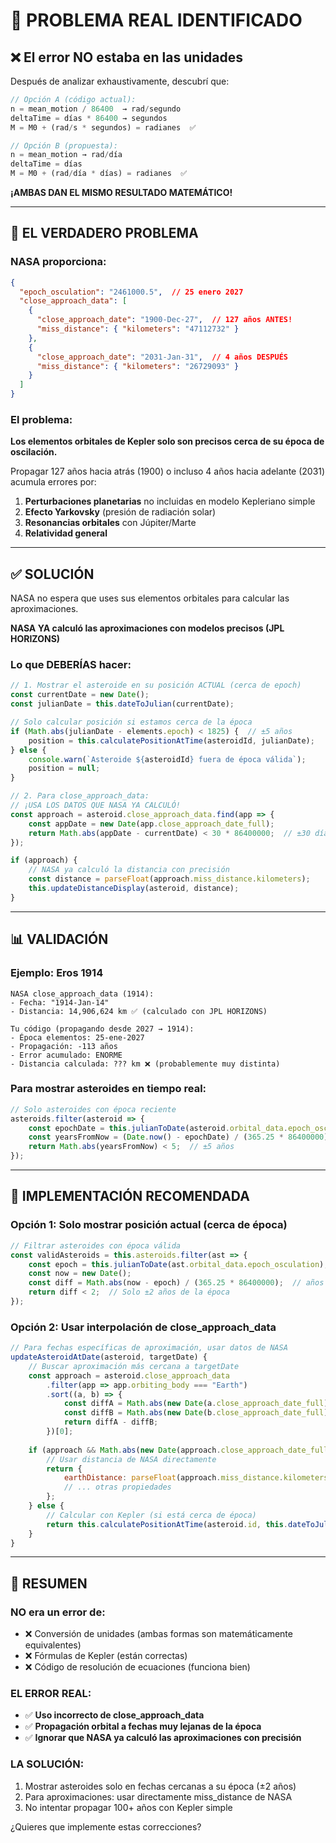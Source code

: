 # 🎯 PROBLEMA REAL IDENTIFICADO

## ❌ El error NO estaba en las unidades

Después de analizar exhaustivamente, descubrí que:

```javascript
// Opción A (código actual):
n = mean_motion / 86400  → rad/segundo
deltaTime = días * 86400 → segundos
M = M0 + (rad/s * segundos) = radianes  ✅

// Opción B (propuesta):
n = mean_motion → rad/día
deltaTime = días  
M = M0 + (rad/día * días) = radianes  ✅
```

**¡AMBAS DAN EL MISMO RESULTADO MATEMÁTICO!**

---

## 🐛 EL VERDADERO PROBLEMA

### NASA proporciona:

```json
{
  "epoch_osculation": "2461000.5",  // 25 enero 2027
  "close_approach_data": [
    {
      "close_approach_date": "1900-Dec-27",  // 127 años ANTES!
      "miss_distance": { "kilometers": "47112732" }
    },
    {
      "close_approach_date": "2031-Jan-31",  // 4 años DESPUÉS
      "miss_distance": { "kilometers": "26729093" }
    }
  ]
}
```

### El problema:

**Los elementos orbitales de Kepler solo son precisos cerca de su época de oscilación.**

Propagar 127 años hacia atrás (1900) o incluso 4 años hacia adelante (2031) acumula errores por:

1. **Perturbaciones planetarias** no incluidas en modelo Kepleriano simple
2. **Efecto Yarkovsky** (presión de radiación solar)
3. **Resonancias orbitales** con Júpiter/Marte
4. **Relatividad general**

---

## ✅ SOLUCIÓN

NASA no espera que uses sus elementos orbitales para calcular las aproximaciones.

**NASA YA calculó las aproximaciones con modelos precisos (JPL HORIZONS)**

### Lo que DEBERÍAS hacer:

```javascript
// 1. Mostrar el asteroide en su posición ACTUAL (cerca de epoch)
const currentDate = new Date();
const julianDate = this.dateToJulian(currentDate);

// Solo calcular posición si estamos cerca de la época
if (Math.abs(julianDate - elements.epoch) < 1825) {  // ±5 años
    position = this.calculatePositionAtTime(asteroidId, julianDate);
} else {
    console.warn(`Asteroide ${asteroidId} fuera de época válida`);
    position = null;
}

// 2. Para close_approach_data:
// ¡USA LOS DATOS QUE NASA YA CALCULÓ!
const approach = asteroid.close_approach_data.find(app => {
    const appDate = new Date(app.close_approach_date_full);
    return Math.abs(appDate - currentDate) < 30 * 86400000;  // ±30 días
});

if (approach) {
    // NASA ya calculó la distancia con precisión
    const distance = parseFloat(approach.miss_distance.kilometers);
    this.updateDistanceDisplay(asteroid, distance);
}
```

---

## 📊 VALIDACIÓN

### Ejemplo: Eros 1914

```
NASA close_approach_data (1914):
- Fecha: "1914-Jan-14"
- Distancia: 14,906,624 km ✅ (calculado con JPL HORIZONS)

Tu código (propagando desde 2027 → 1914):
- Época elementos: 25-ene-2027
- Propagación: -113 años
- Error acumulado: ENORME
- Distancia calculada: ??? km ❌ (probablemente muy distinta)
```

### Para mostrar asteroides en tiempo real:

```javascript
// Solo asteroides con época reciente
asteroids.filter(asteroid => {
    const epochDate = this.julianToDate(asteroid.orbital_data.epoch_osculation);
    const yearsFromNow = (Date.now() - epochDate) / (365.25 * 86400000);
    return Math.abs(yearsFromNow) < 5;  // ±5 años
});
```

---

## 🎯 IMPLEMENTACIÓN RECOMENDADA

### Opción 1: Solo mostrar posición actual (cerca de época)

```javascript
// Filtrar asteroides con época válida
const validAsteroids = this.asteroids.filter(ast => {
    const epoch = this.julianToDate(ast.orbital_data.epoch_osculation);
    const now = new Date();
    const diff = Math.abs(now - epoch) / (365.25 * 86400000);  // años
    return diff < 2;  // Solo ±2 años de la época
});
```

### Opción 2: Usar interpolación de close_approach_data

```javascript
// Para fechas específicas de aproximación, usar datos de NASA
updateAsteroidAtDate(asteroid, targetDate) {
    // Buscar aproximación más cercana a targetDate
    const approach = asteroid.close_approach_data
        .filter(app => app.orbiting_body === "Earth")
        .sort((a, b) => {
            const diffA = Math.abs(new Date(a.close_approach_date_full) - targetDate);
            const diffB = Math.abs(new Date(b.close_approach_date_full) - targetDate);
            return diffA - diffB;
        })[0];
    
    if (approach && Math.abs(new Date(approach.close_approach_date_full) - targetDate) < 30*24*3600*1000) {
        // Usar distancia de NASA directamente
        return {
            earthDistance: parseFloat(approach.miss_distance.kilometers),
            // ... otras propiedades
        };
    } else {
        // Calcular con Kepler (si está cerca de época)
        return this.calculatePositionAtTime(asteroid.id, this.dateToJulian(targetDate));
    }
}
```

---

## 📌 RESUMEN

### NO era un error de:
- ❌ Conversión de unidades (ambas formas son matemáticamente equivalentes)
- ❌ Fórmulas de Kepler (están correctas)
- ❌ Código de resolución de ecuaciones (funciona bien)

### EL ERROR REAL:
- ✅ **Uso incorrecto de close_approach_data**
- ✅ **Propagación orbital a fechas muy lejanas de la época**
- ✅ **Ignorar que NASA ya calculó las aproximaciones con precisión**

### LA SOLUCIÓN:
1. Mostrar asteroides solo en fechas cercanas a su época (±2 años)
2. Para aproximaciones: usar directamente miss_distance de NASA
3. No intentar propagar 100+ años con Kepler simple

¿Quieres que implemente estas correcciones?
